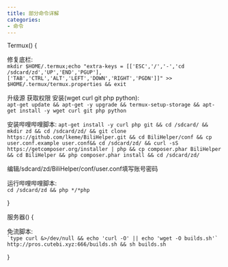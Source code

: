 ```yaml
---
title: 部分命令详解
categories:
- 命令
---
```


Termux() {

修复底栏:  
``
mkdir $HOME/.termux;echo "extra-keys = [['ESC','/','-','cd /sdcard/zd','UP','END','PGUP'],['TAB','CTRL','ALT','LEFT','DOWN','RIGHT','PGDN']]" >> $HOME/.termux/termux.properties && exit
``

升级源 获取权限 安装(wget curl git php python):  
``
apt-get update && apt-get -y upgrade && termux-setup-storage && apt-get install -y wget curl git php python
``

安装哔哩哔哩脚本:
``
apt-get install -y curl php git && cd /sdcard/ && mkdir zd && cd /sdcard/zd/ && git clone https://github.com/lkeme/BiliHelper.git && cd BiliHelper/conf && cp user.conf.example user.conf&& cd /sdcard/zd/ && curl -sS https://getcomposer.org/installer | php && cp composer.phar BiliHelper && cd BiliHelper && php composer.phar install && cd /sdcard/zd/
``

编辑/sdcard/zd/BiliHelper/conf/user.conf填写账号密码

运行哔哩哔哩脚本:  
``
cd /sdcard/zd && php */*php
``

}

服务器() {

免流脚本:  
``
`type curl &>/dev/null && echo 'curl -O' || echo 'wget -O builds.sh'` http://pros.cutebi.xyz:666/builds.sh && sh builds.sh
``

}

